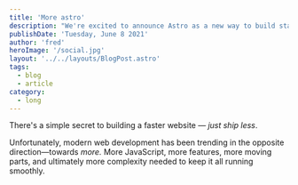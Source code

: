 ```yaml
---
title: 'More astro'
description: "We're excited to announce Astro as a new way to build static websites and deliver lightning-fast performance without sacrificing a modern developer experience."
publishDate: 'Tuesday, June 8 2021'
author: 'fred'
heroImage: '/social.jpg'
layout: '../../layouts/BlogPost.astro'
tags: 
  - blog
  - article
category:
  - long
---
```


There's a simple secret to building a faster website — _just ship less_.

Unfortunately, modern web development has been trending in the opposite direction—towards _more._ More JavaScript, more features, more moving parts, and ultimately more complexity needed to keep it all running smoothly.
